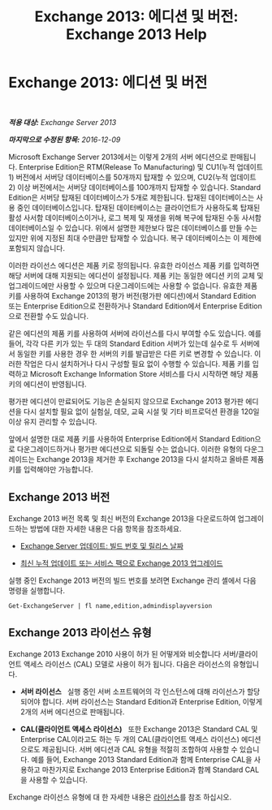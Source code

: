 ﻿---
title: 'Exchange 2013: 에디션 및 버전: Exchange 2013 Help'
TOCTitle: 'Exchange 2013: 에디션 및 버전'
ms:assetid: b563b543-fb3f-4465-9a54-cbfd680aee1f
ms:mtpsurl: https://technet.microsoft.com/ko-kr/library/Bb232170(v=EXCHG.150)
ms:contentKeyID: 50556071
ms.date: 05/22/2018
mtps_version: v=EXCHG.150
ms.translationtype: MT
---

# Exchange 2013: 에디션 및 버전

 

_**적용 대상:** Exchange Server 2013_

_**마지막으로 수정된 항목:** 2016-12-09_

Microsoft Exchange Server 2013에서는 이렇게 2개의 서버 에디션으로 판매됩니다. Enterprise Edition은 RTM(Release To Manufacturing) 및 CU1(누적 업데이트 1) 버전에서 서버당 데이터베이스를 50개까지 탑재할 수 있으며, CU2(누적 업데이트 2) 이상 버전에서는 서버당 데이터베이스를 100개까지 탑재할 수 있습니다. Standard Edition은 서버당 탑재된 데이터베이스가 5개로 제한됩니다. 탑재된 데이터베이스는 사용 중인 데이터베이스입니다. 탑재된 데이터베이스는 클라이언트가 사용하도록 탑재된 활성 사서함 데이터베이스이거나, 로그 복제 및 재생을 위해 복구에 탑재된 수동 사서함 데이터베이스일 수 있습니다. 위에서 설명한 제한보다 많은 데이터베이스를 만들 수는 있지만 위에 지정된 최대 수만큼만 탑재할 수 있습니다. 복구 데이터베이스는 이 제한에 포함되지 않습니다.

이러한 라이선스 에디션은 제품 키로 정의됩니다. 유효한 라이선스 제품 키를 입력하면 해당 서버에 대해 지원되는 에디션이 설정됩니다. 제품 키는 동일한 에디션 키의 교체 및 업그레이드에만 사용할 수 있으며 다운그레이드에는 사용할 수 없습니다. 유효한 제품 키를 사용하여 Exchange 2013의 평가 버전(평가판 에디션)에서 Standard Edition 또는 Enterprise Edition으로 전환하거나 Standard Edition에서 Enterprise Edition으로 전환할 수도 있습니다.

같은 에디션의 제품 키를 사용하여 서버에 라이선스를 다시 부여할 수도 있습니다. 예를 들어, 각각 다른 키가 있는 두 대의 Standard Edition 서버가 있는데 실수로 두 서버에서 동일한 키를 사용한 경우 한 서버의 키를 발급받은 다른 키로 변경할 수 있습니다. 이러한 작업은 다시 설치하거나 다시 구성할 필요 없이 수행할 수 있습니다. 제품 키를 입력하고 Microsoft Exchange Information Store 서비스를 다시 시작하면 해당 제품 키의 에디션이 반영됩니다.

평가판 에디션이 만료되어도 기능은 손실되지 않으므로 Exchange 2013 평가판 에디션을 다시 설치할 필요 없이 실험실, 데모, 교육 시설 및 기타 비프로덕션 환경을 120일 이상 유지 관리할 수 있습니다.

앞에서 설명한 대로 제품 키를 사용하여 Enterprise Edition에서 Standard Edition으로 다운그레이드하거나 평가판 에디션으로 되돌릴 수는 없습니다. 이러한 유형의 다운그레이드는 Exchange 2013을 제거한 후 Exchange 2013을 다시 설치하고 올바른 제품 키를 입력해야만 가능합니다.

## Exchange 2013 버전

Exchange 2013 버전 목록 및 최신 버전의 Exchange 2013을 다운로드하여 업그레이드하는 방법에 대한 자세한 내용은 다음 항목을 참조하세요.

  - [Exchange Server 업데이트: 빌드 번호 및 릴리스 날짜](https://technet.microsoft.com/ko-kr/library/hh135098\(v=exchg.150\))

  - [최신 누적 업데이트 또는 서비스 팩으로 Exchange 2013 업그레이드](upgrade-exchange-2013-to-the-latest-cumulative-update-or-service-pack-exchange-2013-help.md)

실행 중인 Exchange 2013 버전의 빌드 번호를 보려면 Exchange 관리 셸에서 다음 명령을 실행합니다.

    Get-ExchangeServer | fl name,edition,admindisplayversion

## Exchange 2013 라이선스 유형

Exchange 2013 Exchange 2010 사용이 허가 된 어떻게와 비슷합니다 서버/클라이언트 액세스 라이선스 (CAL) 모델로 사용이 허가 됩니다. 다음은 라이선스의 유형입니다.

  - **서버 라이선스**   실행 중인 서버 소프트웨어의 각 인스턴스에 대해 라이선스가 할당되어야 합니다. 서버 라이선스는 Standard Edition과 Enterprise Edition, 이렇게 2개의 서버 에디션으로 판매됩니다.

  - **CAL(클라이언트 액세스 라이선스)**   또한 Exchange 2013은 Standard CAL 및 Enterprise CAL이라고도 하는 두 개의 CAL(클라이언트 액세스 라이선스) 에디션으로도 제공됩니다. 서버 에디션과 CAL 유형을 적절히 조합하여 사용할 수 있습니다. 예를 들어, Exchange 2013 Standard Edition과 함께 Enterprise CAL을 사용하고 마찬가지로 Exchange 2013 Enterprise Edition과 함께 Standard CAL을 사용할 수 있습니다.

Exchange 라이선스 유형에 대 한 자세한 내용은 [라이선스](https://go.microsoft.com/fwlink/p/?linkid=392675)를 참조 하십시오.

